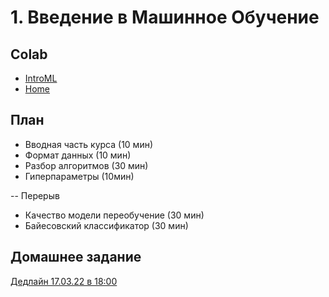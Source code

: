# 1. Введение в Машинное Обучение

## Colab
* [IntroML](https://colab.research.google.com/github/samstikhin/ml2022/blob/master/01-IntroML/IntroML.ipynb)
* [Home](https://colab.research.google.com/github/samstikhin/ml2022/blob/master/01-IntroML/HomeIntroML.ipynb)


## План
* Вводная часть курса (10 мин)
* Формат данных (10 мин)
* Разбор алгоритмов (30 мин)
* Гиперпараметры (10мин)

-- Перерыв
* Качество модели переобучение (30 мин)
* Байесовский классификатор (30 мин)


## Домашнее задание
[Дедлайн 17.03.22 в 18:00](https://ulearn.me/course/ml/Pervoe_obuchenie_81c95dbe-44a2-4dfa-93bb-4a23a0a30794)

